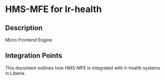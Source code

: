 # HMS-MFE for lr-health

## Description

Micro Frontend Engine

## Integration Points

This document outlines how HMS-MFE is integrated with lr-health systems in Liberia.
